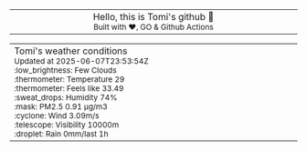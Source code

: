 
<div align="center">
<table>
<tbody>
<td align="center">
<img width="2000" height="0"><br>
Hello, this is Tomi's github 👋<br>
<sup>Built with ❤️, GO & Github Actions</sup><br>
<img width="2000" height="0">
</td>
</tbody>
</table>
</div>
<table>
<tbody>
<td align="left">
<img width="2000" height="0"><br>
Tomi's weather conditions<br>
<sup>Updated at 2025-06-07T23:53:54Z</sup><br>
<sup>:low_brightness: Few Clouds</sup><br>
<sup>:thermometer: Temperature 29 </sup><br>
<sup>:thermometer: Feels like 33.49</sup><br>
<sup>:sweat_drops: Humidity 74%</sup><br>
<sup>:mask: PM2.5 0.91 μg/m3</sup><br>
<sup>:cyclone: Wind 3.09m/s </sup><br>
<sup>:telescope: Visibility 10000m </sup><br>
<sup>:droplet: Rain 0mm/last 1h </sup><br>
<img width="2000" height="0">
</td>
<td align="left">
<img width="2000" height="0"><br>
<br>
<img width="2000" height="0">
</td>
</tbody>
</table>
</div>
    
